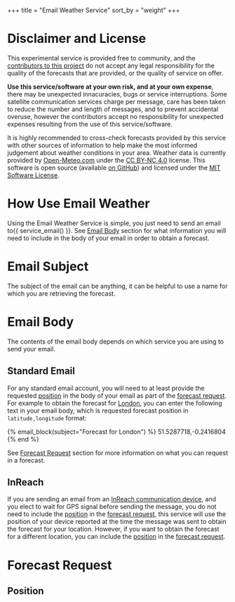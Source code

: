 +++
title = "Email Weather Service"
sort_by = "weight"
+++

# Disclaimer and License

This experimental service is provided free to community, and the [contributors to this project](https://github.com/kellpossible/email-weather/graphs/contributors) do not accept any legal responsibility for the quality of the forecasts that are provided, or the quality of service on offer. 

<b>Use this service/software at your own risk, and at your own expense</b>, there may be unexpected innacuracies, bugs or service interruptions. Some satellite communication services charge per message, care has been taken to reduce the number and length of messages, and to prevent accidental overuse, however the contributors accept no responsibility for unexpected expenses resulting from the use of this service/software.

It is highly recommended to cross-check forecasts provided by this service with other sources of information to help make the most informed judgement about weather conditions in your area. Weather data is currently provided by <a href="https://open-meteo.com/">Open-Meteo.com</a> under the <a href="https://creativecommons.org/licenses/by-nc/4.0/">CC BY-NC 4.0</a> license. This software is open source (available [on GitHub](https://github.com/kellpossible/email-weather)) and licensed under the [MIT Software License](https://github.com/kellpossible/email-weather/blob/main/LICENSE).

# How Use Email Weather

Using the Email Weather Service is simple, you just need to send an email to{{ service_email() }}. See [Email Body](#email-body) section for what information you will need to include in the body of your email in order to obtain a forecast.

# Email Subject

The subject of the email can be anything, it can be helpful to use a name for which you are retrieving the forecast.

# Email Body

The contents of the email body depends on which service you are using to send your email.

## Standard Email

For any standard email account, you will need to at least provide the requested [position](#position) in the body of your email as part of the [forecast request](#forecast-request). For example to obtain the forecast for [London](https://goo.gl/maps/sUFSPJQ6ByW4y5os6), you can enter the following text in your email body, which is requested forecast position in `latitude,longitude` format:

{% email_block(subject="Forecast for London") %}
51.5287718,-0.2416804
{% end %}

See [Forecast Request](#forecast-request) section for more information on what you can request in a forecast.

## InReach

If you are sending an email from an [InReach communication device](https://discover.garmin.com/en-US/inreach/personal/), and you elect to wait for GPS signal before sending the message, you do not need to include the [position](#position) in the [forecast request](#forecast-request), this service will use the position of your device reported at the time the message was sent to obtain the forecast for your location. However, if you want to obtain the forecast for a different location, you can include the [position](#position) in the [forecast request](#forecast-request).



# Forecast Request

## Position
